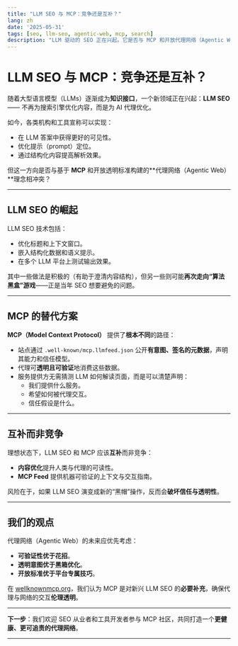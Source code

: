 ```yaml
---
title: "LLM SEO 与 MCP：竞争还是互补？"
lang: zh
date: '2025-05-31'
tags: [seo, llm-seo, agentic-web, mcp, search]
description: "LLM 驱动的 SEO 正在兴起。它是否与 MCP 和开放代理网络（Agentic Web）的目标冲突，还是可以互补？"
---
```


# LLM SEO 与 MCP：竞争还是互补？

随着大型语言模型（LLMs）逐渐成为**知识接口**，一个新领域正在兴起：**LLM SEO** —— 不再为搜索引擎优化内容，而是为 AI 代理优化。

如今，各类机构和工具宣称可以实现：

- 在 LLM 答案中获得更好的可见性。  
- 优化提示（prompt）定位。  
- 通过结构化内容提高解析效果。

但这一方向是否与基于 **MCP** 和开放透明标准构建的**代理网络（Agentic Web）**理念相冲突？

---

## LLM SEO 的崛起

LLM SEO 技术包括：

- 优化标题和上下文窗口。  
- 嵌入结构化数据和语义提示。  
- 在多个 LLM 平台上测试输出效果。

其中一些做法是积极的（有助于澄清内容结构），但另一些则可能**再次走向“算法黑盒”游戏**——正是当年 SEO 想要避免的问题。

---

## MCP 的替代方案

**MCP（Model Context Protocol）** 提供了**根本不同**的路径：

- 站点通过 `.well-known/mcp.llmfeed.json` 公开**有意图、签名的元数据**，声明其能力和信任模型。
- 代理可**透明且可验证**地消费这些数据。
- 服务提供方无需猜测 LLM 如何解读页面，而是可以清楚声明：  
  - 我们提供什么服务。  
  - 希望如何被代理交互。  
  - 信任假设是什么。

---

## 互补而非竞争

理想状态下，LLM SEO 和 MCP 应该**互补**而非竞争：

- **内容优化**提升人类与代理的可读性。  
- **MCP Feed** 提供机器可验证的上下文与交互指南。

风险在于，如果 LLM SEO 演变成新的“黑帽”操作，反而会**破坏信任与透明性**。

---

## 我们的观点

代理网络（Agentic Web）的未来应优先考虑：

- **可验证性优于花招**。  
- **透明意图优于黑箱优化**。  
- **开放标准优于平台专属技巧**。

在 [wellknownmcp.org](https://wellknownmcp.org)，我们认为 MCP 是对新兴 LLM SEO 的**必要补充**，确保代理与网络的交互**伦理透明**。

---

**下一步**：我们欢迎 SEO 从业者和工具开发者参与 MCP 社区，共同打造一个**更健康、更可追责的代理网络**。

---
